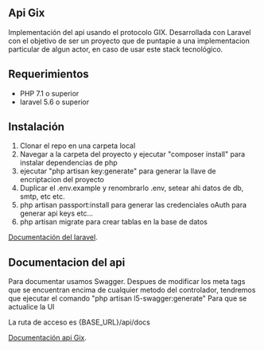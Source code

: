 ## Api Gix

Implementación del api usando el protocolo GIX. Desarrollada con Laravel con el objetivo de ser un proyecto que de puntapie a una implementacion particular de algun actor, en caso de usar este stack tecnológico. 

## Requerimientos

- PHP 7.1 o superior
- laravel 5.6 o superior

## Instalación

1. Clonar el repo en una carpeta local
2. Navegar a la carpeta del proyecto y ejecutar "composer install" para instalar dependencias de php
3. ejecutar "php artisan key:generate" para generar la llave de encriptacion del proyecto
4. Duplicar el .env.example y renombrarlo .env, setear ahi datos de db, smtp, etc etc.
5. php artisan passport:install para generar las credenciales oAuth para generar api keys etc...
6. php artisan migrate para crear tablas en la base de datos

[Documentación del laravel](https://laravel.com/docs/routing).

## Documentacion del api

Para documentar usamos Swagger. Despues de modificar los meta tags que se encuentran encima de cualquier metodo del controlador, tendremos que ejecutar el comando "php artisan l5-swagger:generate" Para que se actualice la UI

La ruta de acceso es {BASE_URL}/api/docs

[Documentación api Gix](http://localhost/apigix/public/api/docs).

